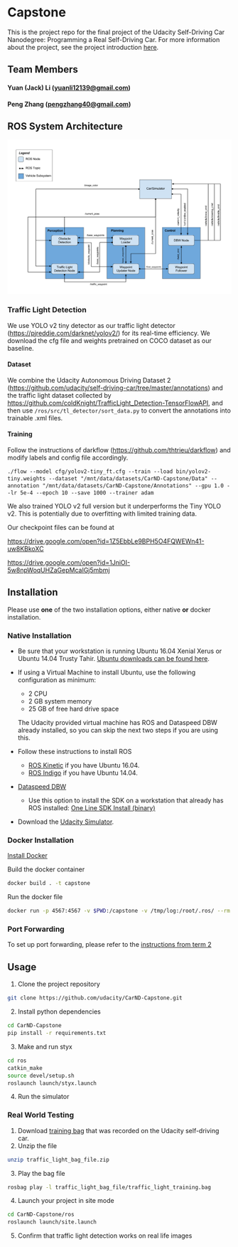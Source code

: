 # Capstone

This is the project repo for the final project of the Udacity Self-Driving Car Nanodegree: Programming a Real Self-Driving Car. For more information about the project, see the project introduction [here](https://classroom.udacity.com/nanodegrees/nd013/parts/6047fe34-d93c-4f50-8336-b70ef10cb4b2/modules/e1a23b06-329a-4684-a717-ad476f0d8dff/lessons/462c933d-9f24-42d3-8bdc-a08a5fc866e4/concepts/5ab4b122-83e6-436d-850f-9f4d26627fd9).

## Team Members
#### Yuan (Jack) Li (yuanli12139@gmail.com)
#### Peng Zhang (pengzhang40@gmail.com)

[//]: # (Image References)

[image1]: ./imgs/sys_arc.png "ros"

## ROS System Architecture

![alt text][image1]

### Traffic Light Detection

We use YOLO v2 tiny detector as our traffic light detector (https://pjreddie.com/darknet/yolov2/) for its real-time efficiency. We download the cfg file and weights pretrained on COCO dataset as our baseline. 

#### Dataset
We combine the Udacity Autonomous Driving Dataset 2 (https://github.com/udacity/self-driving-car/tree/master/annotations) and the traffic light dataset collected by https://github.com/coldKnight/TrafficLight_Detection-TensorFlowAPI, and then use `/ros/src/tl_detector/sort_data.py` to convert the annotations into trainable .xml files.

#### Training

Follow the instructions of darkflow (https://github.com/thtrieu/darkflow) and modify labels and config file accordingly. 

```
./flow --model cfg/yolov2-tiny_ft.cfg --train --load bin/yolov2-tiny.weights --dataset "/mnt/data/datasets/CarND-Capstone/Data" --annotation "/mnt/data/datasets/CarND-Capstone/Annotations" --gpu 1.0 --lr 5e-4 --epoch 10 --save 1000 --trainer adam
```

We also trained YOLO v2 full version but it underperforms the Tiny YOLO v2. This is potentially due to overfitting with limited training data.

Our checkpoint files can be found at

https://drive.google.com/open?id=1Z5EbbLe9BPH5O4FQWEWn41-uw8KBkoXC

https://drive.google.com/open?id=1JniOI-5w8npWoqUHZaGepMcaIGj5mbmj

## Installation

Please use **one** of the two installation options, either native **or** docker installation.

### Native Installation

* Be sure that your workstation is running Ubuntu 16.04 Xenial Xerus or Ubuntu 14.04 Trusty Tahir. [Ubuntu downloads can be found here](https://www.ubuntu.com/download/desktop).
* If using a Virtual Machine to install Ubuntu, use the following configuration as minimum:
  * 2 CPU
  * 2 GB system memory
  * 25 GB of free hard drive space

  The Udacity provided virtual machine has ROS and Dataspeed DBW already installed, so you can skip the next two steps if you are using this.

* Follow these instructions to install ROS
  * [ROS Kinetic](http://wiki.ros.org/kinetic/Installation/Ubuntu) if you have Ubuntu 16.04.
  * [ROS Indigo](http://wiki.ros.org/indigo/Installation/Ubuntu) if you have Ubuntu 14.04.
* [Dataspeed DBW](https://bitbucket.org/DataspeedInc/dbw_mkz_ros)
  * Use this option to install the SDK on a workstation that already has ROS installed: [One Line SDK Install (binary)](https://bitbucket.org/DataspeedInc/dbw_mkz_ros/src/81e63fcc335d7b64139d7482017d6a97b405e250/ROS_SETUP.md?fileviewer=file-view-default)
* Download the [Udacity Simulator](https://github.com/udacity/CarND-Capstone/releases).

### Docker Installation
[Install Docker](https://docs.docker.com/engine/installation/)

Build the docker container
```bash
docker build . -t capstone
```

Run the docker file
```bash
docker run -p 4567:4567 -v $PWD:/capstone -v /tmp/log:/root/.ros/ --rm -it capstone
```

### Port Forwarding
To set up port forwarding, please refer to the [instructions from term 2](https://classroom.udacity.com/nanodegrees/nd013/parts/40f38239-66b6-46ec-ae68-03afd8a601c8/modules/0949fca6-b379-42af-a919-ee50aa304e6a/lessons/f758c44c-5e40-4e01-93b5-1a82aa4e044f/concepts/16cf4a78-4fc7-49e1-8621-3450ca938b77)

## Usage

1. Clone the project repository
```bash
git clone https://github.com/udacity/CarND-Capstone.git
```

2. Install python dependencies
```bash
cd CarND-Capstone
pip install -r requirements.txt
```
3. Make and run styx
```bash
cd ros
catkin_make
source devel/setup.sh
roslaunch launch/styx.launch
```
4. Run the simulator

### Real World Testing
1. Download [training bag](https://s3-us-west-1.amazonaws.com/udacity-selfdrivingcar/traffic_light_bag_file.zip) that was recorded on the Udacity self-driving car.
2. Unzip the file
```bash
unzip traffic_light_bag_file.zip
```
3. Play the bag file
```bash
rosbag play -l traffic_light_bag_file/traffic_light_training.bag
```
4. Launch your project in site mode
```bash
cd CarND-Capstone/ros
roslaunch launch/site.launch
```
5. Confirm that traffic light detection works on real life images
